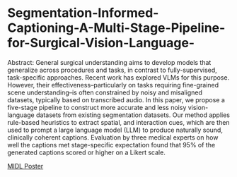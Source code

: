 # Segmentation-Informed-Captioning-A-Multi-Stage-Pipeline-for-Surgical-Vision-Language-

Abstract: General surgical understanding aims to develop models that generalize across procedures and tasks, in contrast to fully-supervised, task-specific approaches. Recent work has explored VLMs for this purpose. However, their effectiveness–particularly on tasks requiring fine-grained scene understanding–is often constrained by noisy and misaligned datasets, typically based on transcribed audio. In this paper, we propose a five-stage pipeline to construct more accurate and less noisy vision-language datasets from existing segmentation datasets. Our method applies rule-based heuristics to extract spatial, and interaction cues, which are then used to prompt a large language model (LLM) to produce naturally sound, clinically coherent captions. Evaluation by three medical experts on how well the captions met stage-specific expectation found that 95% of the generated captions scored or higher on a Likert scale.


[MIDL Poster](p.pdf)
